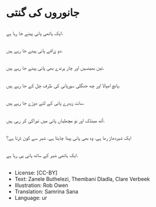 # جانوروں کی گنتی

##
ایک ہاتھی پانی پینے جا رہا ہے.

##
دو زرافے پانی پینے جا رہے ہیں.

##
تین بھینسیں اور چار پرندے بھی پانی پینے جا رہے ہیں.

##
پانچ امپالا اور چھ جنگلی سورپانی کی طرف چل  کے جا رہے ہیں.

##
سات زیبرے پانی کے لئے دوڑے جا رہے ہیں.

##
آٹھ مینڈک اور نو مچھلیاں پانی میں تیراکی کر رہی ہیں.

##
ایک شیردھاڑ رھا ہے. وہ بھی پانی پینا چاہتا ہے. شیر سے کون ڈرتا ہے؟

##
ایک ہاتھی شیر کے ساتھ پانی پی رہا ہے.

##
* License: [CC-BY]
* Text: Zanele Buthelezi, Thembani Dladla, Clare Verbeek
* Illustration: Rob Owen
* Translation: Samrina Sana
* Language: ur

